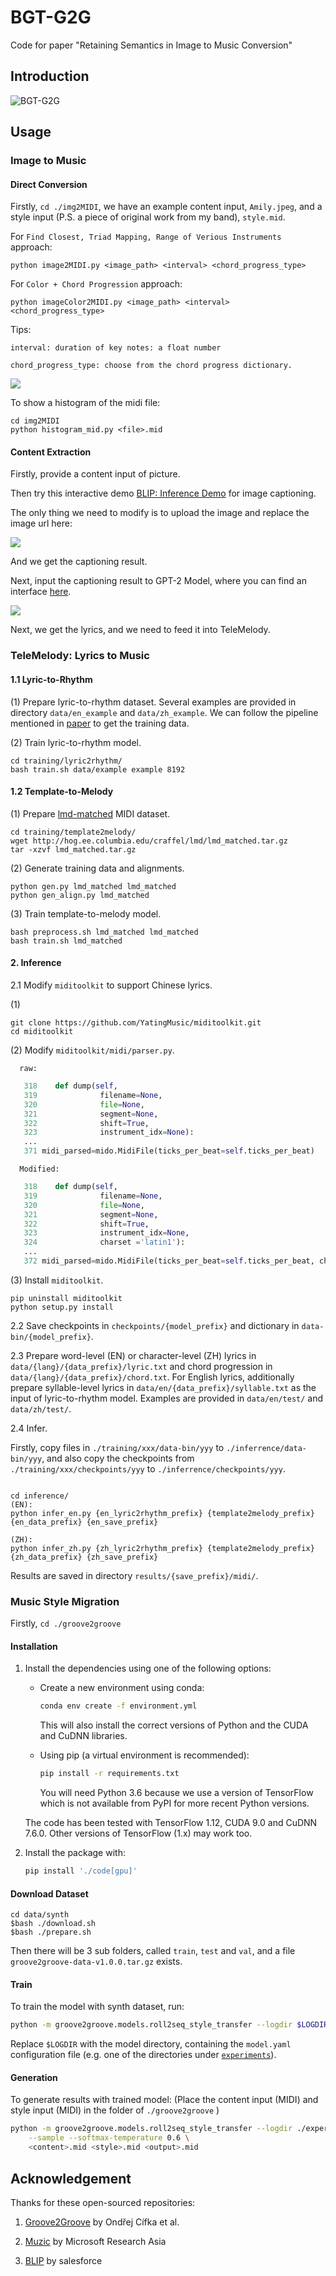 # BGT-G2G

Code for paper "Retaining Semantics in Image to Music Conversion"

## Introduction

![BGT-G2G](https://user-images.githubusercontent.com/61944458/189840323-ae7ff5bd-56ff-40fe-991b-8a050411d7c4.jpeg)

## Usage

### Image to Music

#### Direct Conversion

Firstly, `cd ./img2MIDI`, we have an example content input, `Amily.jpeg`, and a style input (P.S. a piece of original work from my band), `style.mid`.

For `Find Closest, Triad Mapping, Range of Verious Instruments` approach:

```
python image2MIDI.py <image_path> <interval> <chord_progress_type>
```

For `Color + Chord Progression` approach:

```
python imageColor2MIDI.py <image_path> <interval> <chord_progress_type>
```

Tips:

    interval: duration of key notes: a float number

    chord_progress_type: choose from the chord progress dictionary.

![](./img/cpd.png)

To show a histogram of the midi file:

```
cd img2MIDI
python histogram_mid.py <file>.mid
```

#### Content Extraction

Firstly, provide a content input of picture.

Then try this interactive demo [BLIP: Inference Demo](https://colab.research.google.com/github/salesforce/BLIP/blob/main/demo.ipynb) for image captioning.

The only thing we need to modify is to upload the image and replace the image url here:

![](./img/bilp1.png)

And we get the captioning result.

Next, input the captioning result to GPT-2 Model, where you can find an interface [here](https://lyrics.mathigatti.com/).

![](./img/gpt2.png)

Next, we get the lyrics, and we need to feed it into TeleMelody.

### TeleMelody: Lyrics to Music

#### 1.1 Lyric-to-Rhythm

(1) Prepare lyric-to-rhythm dataset. Several examples are provided in directory `data/en_example` and `data/zh_example`. We can follow the pipeline mentioned in [paper](https://arxiv.org/pdf/2109.09617.pdf) to get the training data.

(2) Train lyric-to-rhythm model.

```shell
cd training/lyric2rhythm/
bash train.sh data/example example 8192
```

#### 1.2 Template-to-Melody

(1) Prepare [lmd-matched](https://colinraffel.com/projects/lmd/) MIDI dataset.

```shell
cd training/template2melody/
wget http://hog.ee.columbia.edu/craffel/lmd/lmd_matched.tar.gz
tar -xzvf lmd_matched.tar.gz
```

(2) Generate training data and alignments.

```shell
python gen.py lmd_matched lmd_matched
python gen_align.py lmd_matched
```

(3) Train template-to-melody model.

```shell
bash preprocess.sh lmd_matched lmd_matched
bash train.sh lmd_matched
```

#### 2. Inference

2.1 Modify `miditoolkit` to support Chinese lyrics.

(1)

```shell
git clone https://github.com/YatingMusic/miditoolkit.git
cd miditoolkit
```

(2) Modify `miditoolkit/midi/parser.py`.

      raw:

```python
   318    def dump(self,
   319              filename=None,
   320              file=None,
   321              segment=None,
   322              shift=True,
   323              instrument_idx=None):
   ...
   371 midi_parsed=mido.MidiFile(ticks_per_beat=self.ticks_per_beat)
```

      Modified:

```python
   318    def dump(self,
   319              filename=None,
   320              file=None,
   321              segment=None,
   322              shift=True,
   323              instrument_idx=None,
   324              charset ='latin1'):
   ...
   372 midi_parsed=mido.MidiFile(ticks_per_beat=self.ticks_per_beat, charset=charset)
```

(3) Install `miditoolkit`.

```shell
pip uninstall miditoolkit
python setup.py install
```

2.2 Save checkpoints in `checkpoints/{model_prefix}` and dictionary in `data-bin/{model_prefix}`.

2.3 Prepare word-level (EN) or character-level (ZH) lyrics in `data/{lang}/{data_prefix}/lyric.txt` and chord progression in `data/{lang}/{data_prefix}/chord.txt`. For English lyrics, additionally prepare syllable-level lyrics in `data/en/{data_prefix}/syllable.txt` as the input of lyric-to-rhythm model. Examples are provided in `data/en/test/` and `data/zh/test/`.

2.4 Infer.

Firstly, copy files in `./training/xxx/data-bin/yyy` to `./inferrence/data-bin/yyy`, and also copy the checkpoints from `./training/xxx/checkpoints/yyy` to `./inferrence/checkpoints/yyy`.

```shell

cd inference/
(EN):
python infer_en.py {en_lyric2rhythm_prefix} {template2melody_prefix} {en_data_prefix} {en_save_prefix}

(ZH):
python infer_zh.py {zh_lyric2rhythm_prefix} {template2melody_prefix} {zh_data_prefix} {zh_save_prefix}
```

Results are saved in directory `results/{save_prefix}/midi/`.

### Music Style Migration

Firstly, `cd ./groove2groove`

#### Installation

1. Install the dependencies using one of the following options:

   - Create a new environment using conda:

     ```sh
     conda env create -f environment.yml
     ```

     This will also install the correct versions of Python and the CUDA and CuDNN libraries.

   - Using pip (a virtual environment is recommended):
     ```sh
     pip install -r requirements.txt
     ```
     You will need Python 3.6 because we use a version of TensorFlow which is not available from PyPI for more recent Python versions.

   The code has been tested with TensorFlow 1.12, CUDA 9.0 and CuDNN 7.6.0. Other versions of TensorFlow (1.x) may work too.

2. Install the package with:
   ```sh
   pip install './code[gpu]'
   ```

#### Download Dataset

```
cd data/synth
$bash ./download.sh
$bash ./prepare.sh
```

Then there will be 3 sub folders, called `train`, `test` and `val`, and a file `groove2groove-data-v1.0.0.tar.gz` exists.

#### Train

To train the model with synth dataset, run:

```sh
python -m groove2groove.models.roll2seq_style_transfer --logdir $LOGDIR train
```

Replace `$LOGDIR` with the model directory, containing the `model.yaml` configuration file (e.g. one of the directories under [`experiments`](./experiments)).

#### Generation

To generate results with trained model: (Place the content input (MIDI) and style input (MIDI) in the folder of `./groove2groove` )

```sh
python -m groove2groove.models.roll2seq_style_transfer --logdir ./experiments/v01 run-midi \
    --sample --softmax-temperature 0.6 \
    <content>.mid <style>.mid <output>.mid
```

## Acknowledgement

Thanks for these open-sourced repositories:

1. [Groove2Groove](https://github.com/cifkao/groove2groove) by Ondřej Cífka et al.

2. [Muzic](https://github.com/microsoft/muzic) by Microsoft Research Asia

3. [BLIP](https://github.com/salesforce/BLIP) by salesforce
